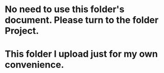 # No need to use this folder's document. Please turn to the folder __Project__. 
# This folder I upload just for my own convenience.
